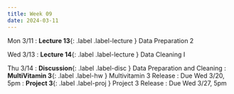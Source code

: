 ```yaml
---
title: Week 09
date: 2024-03-11
---
```

Mon 3/11
: **Lecture 13**{: .label .label-lecture } Data Preparation 2

Wed 3/13
: **Lecture 14**{: .label .label-lecture } Data Cleaning I

Thu 3/14
: **Discussion**{: .label .label-disc } Data Preparation and Cleaning
: **MultiVitamin 3**{: .label .label-hw } Multivitamin 3 Release
  : Due Wed 3/20, 5pm
: **Project 3**{: .label .label-proj } Project 3 Release
  : Due Wed 3/27, 5pm
